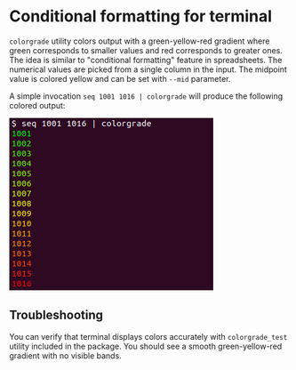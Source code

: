 Conditional formatting for terminal
===================================

`colorgrade` utility colors output with a green-yellow-red gradient where green
corresponds to smaller values and red corresponds to greater ones. The idea is
similar to "conditional formatting" feature in spreadsheets. The numerical
values are picked from a single column in the input. The midpoint value is
colored yellow and can be set with `--mid` parameter.

A simple invocation `seq 1001 1016 | colorgrade` will produce the following
colored output:

![colorgrade-output.png](doc/colorgrade-output.png)

Troubleshooting
---------------

You can verify that terminal displays colors accurately with `colorgrade_test`
utility included in the package. You should see a smooth green-yellow-red
gradient with no visible bands.
